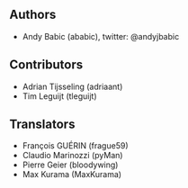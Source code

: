 ## Authors

* Andy Babic (ababic), twitter: @andyjbabic


## Contributors

* Adrian Tijsseling (adriaant)
* Tim Leguijt (tleguijt)


## Translators

* François GUÉRIN (frague59) 
* Claudio Marinozzi (pyMan)
* Pierre Geier (bloodywing)
* Max Kurama (MaxKurama)

